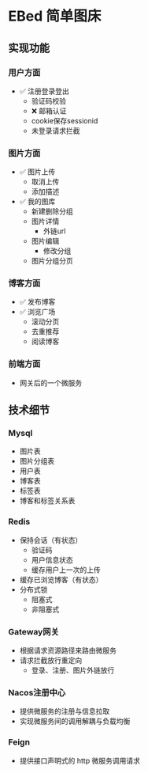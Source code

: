 # EBed 简单图床
## 实现功能
### 用户方面
- ✅ 注册登录登出
  - 验证码校验
  - ❌ 邮箱认证
  - cookie保存sessionid
  - 未登录请求拦截
### 图片方面
- ✅ 图片上传
  - 取消上传
  - 添加描述
- ✅ 我的图库
  - 新建删除分组
  - 图片详情
    - 外链url
  - 图片编辑
    - 修改分组
  - 图片分组分页
### 博客方面
- ✅ 发布博客
- ✅ 浏览广场
  - 滚动分页
  - 去重推荐
  - 阅读博客
### 前端方面
- 网关后的一个微服务
## 技术细节
### Mysql
- 图片表
- 图片分组表
- 用户表
- 博客表
- 标签表
- 博客和标签关系表
### Redis
- 保持会话（有状态）
  - 验证码
  - 用户信息状态
  - 缓存用户上一次的上传
- 缓存已浏览博客（有状态）
- 分布式锁
  - 阻塞式
  - 非阻塞式
### Gateway网关
- 根据请求资源路径来路由微服务
- 请求拦截放行重定向
  - 登录、注册、图片外链放行
### Nacos注册中心
- 提供微服务的注册与信息拉取
- 实现微服务间的调用解耦与负载均衡
### Feign
- 提供接口声明式的 http 微服务调用请求
  